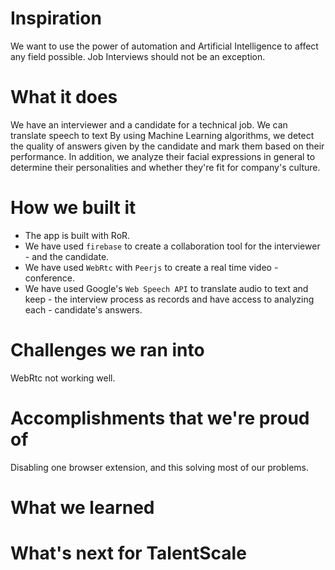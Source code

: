 # Inspiration
We want to use the power of automation and Artificial Intelligence to affect any field possible. Job Interviews should not be an exception.

# What it does
We have an interviewer and a candidate for a technical job. We can translate speech to text By using Machine Learning algorithms, we detect the quality of answers given by the candidate and mark them based on their performance. In addition, we analyze their facial expressions in general to determine their personalities and whether they're fit for company's culture.

# How we built it
- The app is built with RoR. 
- We have used ``firebase`` to create a collaboration tool for the interviewer - and the candidate. 
- We have used ``WebRtc`` with ``Peerjs`` to create a real time video - conference. 
- We have used Google's ``Web Speech API`` to translate audio to text and keep - the interview process as records and have access to analyzing each - candidate's answers.


# Challenges we ran into
WebRtc not working well.

# Accomplishments that we're proud of
Disabling one browser extension, and this solving most of our problems.

# What we learned
# What's next for TalentScale

